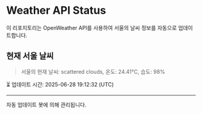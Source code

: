 
# Weather API Status

이 리포지토리는 OpenWeather API를 사용하여 서울의 날씨 정보를 자동으로 업데이트합니다.

## 현재 서울 날씨
> 서울의 현재 날씨: scattered clouds, 온도: 24.41°C, 습도: 98%

⏳ 업데이트 시간: 2025-06-28 19:12:32 (UTC)

---
자동 업데이트 봇에 의해 관리됩니다.
